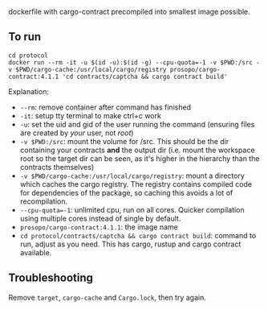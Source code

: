 dockerfile with cargo-contract precompiled into smallest image possible.

## To run

```
cd protocol
docker run --rm -it -u $(id -u):$(id -g) --cpu-quota=-1 -v $PWD:/src -v $PWD/cargo-cache:/usr/local/cargo/registry prosopo/cargo-contract:4.1.1 'cd contracts/captcha && cargo contract build'
```

Explanation:
- `--rm`: remove container after command has finished
- `-it`: setup tty terminal to make ctrl+c work
- `-u`: set the uid and gid of the user running the command (ensuring files are created by _your_ user, not _root_)
- `-v $PWD:/src`: mount the volume for /src. This should be the dir containing your contracts **and** the output dir (i.e. mount the workspace root so the target dir can be seen, as it's higher in the hierarchy than the contracts themselves)
- `-v $PWD/cargo-cache:/usr/local/cargo/registry`: mount a directory which caches the cargo registry. The registry contains compiled code for dependencies of the package, so caching this avoids a lot of recompilation.
- `--cpu-quota=-1`: unlimited cpu, run on all cores. Quicker compilation using multiple cores instead of single by default.
- `prosopo/cargo-contract:4.1.1`: the image name
- `cd protocol/contracts/captcha && cargo contract build`: command to run, adjust as you need. This has cargo, rustup and cargo contract available.

## Troubleshooting
Remove `target`, `cargo-cache` and `Cargo.lock`, then try again.
